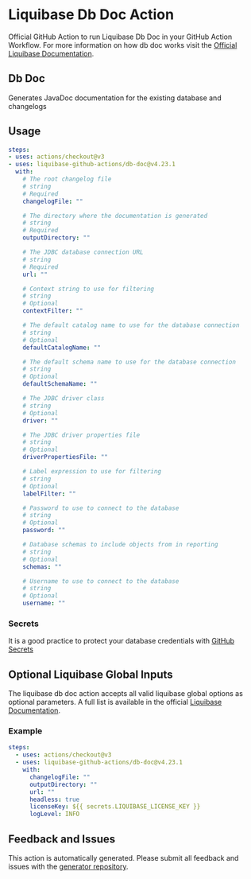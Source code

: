 # Liquibase Db Doc Action
Official GitHub Action to run Liquibase Db Doc in your GitHub Action Workflow. For more information on how db doc works visit the [Official Liquibase Documentation](https://docs.liquibase.com/commands/home.html).
## Db Doc
Generates JavaDoc documentation for the existing database and changelogs
## Usage
```yaml
steps:
- uses: actions/checkout@v3
- uses: liquibase-github-actions/db-doc@v4.23.1
  with:
    # The root changelog file
    # string
    # Required
    changelogFile: ""

    # The directory where the documentation is generated
    # string
    # Required
    outputDirectory: ""

    # The JDBC database connection URL
    # string
    # Required
    url: ""

    # Context string to use for filtering
    # string
    # Optional
    contextFilter: ""

    # The default catalog name to use for the database connection
    # string
    # Optional
    defaultCatalogName: ""

    # The default schema name to use for the database connection
    # string
    # Optional
    defaultSchemaName: ""

    # The JDBC driver class
    # string
    # Optional
    driver: ""

    # The JDBC driver properties file
    # string
    # Optional
    driverPropertiesFile: ""

    # Label expression to use for filtering
    # string
    # Optional
    labelFilter: ""

    # Password to use to connect to the database
    # string
    # Optional
    password: ""

    # Database schemas to include objects from in reporting
    # string
    # Optional
    schemas: ""

    # Username to use to connect to the database
    # string
    # Optional
    username: ""

```

### Secrets
It is a good practice to protect your database credentials with [GitHub Secrets](https://docs.github.com/en/actions/security-guides/encrypted-secrets)

## Optional Liquibase Global Inputs
The liquibase db doc action accepts all valid liquibase global options as optional parameters. A full list is available in the official [Liquibase Documentation](https://docs.liquibase.com/parameters/command-parameters.html).

### Example
```yaml
steps:
  - uses: actions/checkout@v3
  - uses: liquibase-github-actions/db-doc@v4.23.1
    with:
      changelogFile: ""
      outputDirectory: ""
      url: ""
      headless: true
      licenseKey: ${{ secrets.LIQUIBASE_LICENSE_KEY }}
      logLevel: INFO
```

## Feedback and Issues
This action is automatically generated. Please submit all feedback and issues with the [generator repository](https://github.com/liquibase/github-action-generator/issues).

